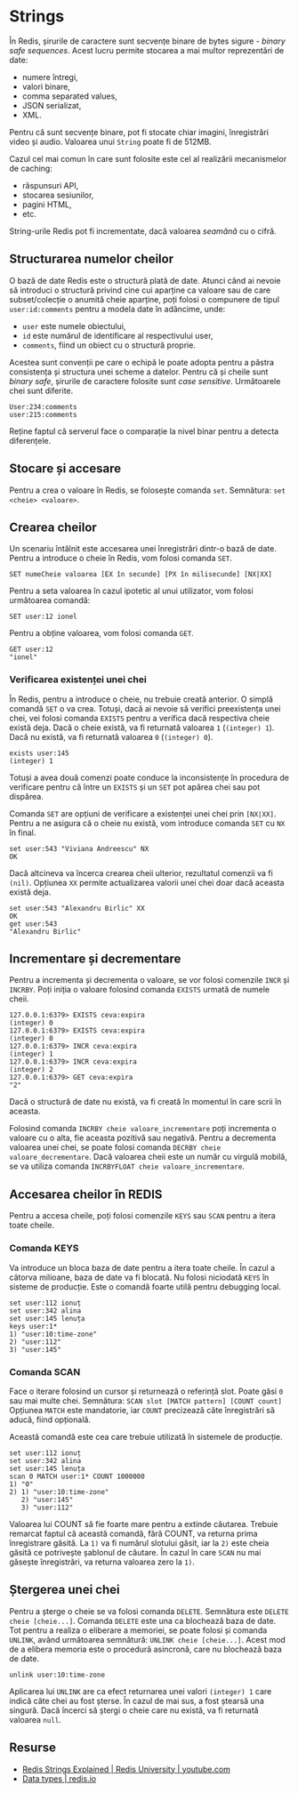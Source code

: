 # Strings

În Redis, șirurile de caractere sunt secvențe binare de bytes sigure - *binary safe sequences*. Acest lucru permite stocarea a mai multor reprezentări de date:

- numere întregi,
- valori binare,
- comma separated values,
- JSON serializat,
- XML.

Pentru că sunt secvențe binare, pot fi stocate chiar imagini, înregistrări video și audio. Valoarea unui `String` poate fi de 512MB.

Cazul cel mai comun în care sunt folosite este cel al realizării mecanismelor de caching:

- răspunsuri API,
- stocarea sesiunilor,
- pagini HTML,
- etc.

String-urile Redis pot fi incrementate, dacă valoarea *seamănă* cu o cifră.

## Structurarea numelor cheilor

O bază de date Redis este o structură plată de date. Atunci când ai nevoie să introduci o structură privind cine cui aparține ca valoare sau de care subset/colecție o anumită cheie aparține, poți folosi o compunere de tipul `user:id:comments` pentru a modela date în adâncime, unde:

- `user` este numele obiectului,
- `id` este numărul de identificare al respectivului user,
- `comments`, fiind un obiect cu o structură proprie.

Acestea sunt convenții pe care o echipă le poate adopta pentru a păstra consistența și structura unei scheme a datelor. Pentru că și cheile sunt *binary safe*, șirurile de caractere folosite sunt *case sensitive*. Următoarele chei sunt diferite.

```text
User:234:comments
user:215:comments
```

Reține faptul că serverul face o comparație la nivel binar pentru a detecta diferențele.

## Stocare și accesare

Pentru a crea o valoare în Redis, se folosește comanda `set`.
Semnătura: `set <cheie> <valoare>`.

## Crearea cheilor

Un scenariu întâlnit este accesarea unei înregistrări dintr-o bază de date. Pentru a introduce o cheie în Redis, vom folosi comanda `SET`.

```text
SET numeCheie valoarea [EX în secunde] [PX în milisecunde] [NX|XX]
```

Pentru a seta valoarea în cazul ipotetic al unui utilizator, vom folosi următoarea comandă:

```text
SET user:12 ionel
```

Pentru a obține valoarea, vom folosi comanda `GET`.

```text
GET user:12
"ionel"
```

### Verificarea existenței unei chei

În Redis, pentru a introduce o cheie, nu trebuie creată anterior. O simplă comandă `SET` o va crea. Totuși, dacă ai nevoie să verifici preexistența unei chei, vei folosi comanda `EXISTS` pentru a verifica dacă respectiva cheie există deja. Dacă o cheie există, va fi returnată valoarea `1` (`(integer) 1`). Dacă nu există, va fi returnată valoarea `0` (`(integer) 0`).

```text
exists user:145
(integer) 1
```

Totuși a avea două comenzi poate conduce la inconsistențe în procedura de verificare pentru că între un `EXISTS` și un `SET` pot apărea chei sau pot dispărea.

Comanda `SET` are opțiuni de verificare a existenței unei chei prin `[NX|XX]`. Pentru a ne asigura că o cheie nu există, vom introduce comanda `SET` cu `NX` în final.

```text
set user:543 "Viviana Andreescu" NX
OK
```

Dacă altcineva va încerca crearea cheii ulterior, rezultatul comenzii va fi `(nil)`. Opțiunea `XX` permite actualizarea valorii unei chei doar dacă aceasta există deja.

```text
set user:543 "Alexandru Birlic" XX
OK
get user:543
"Alexandru Birlic"
```

## Incrementare și decrementare

Pentru a incrementa și decrementa o valoare, se vor folosi comenzile `INCR` și `INCRBY`. Poți iniția o valoare folosind comanda `EXISTS` urmată de numele cheii.

```text
127.0.0.1:6379> EXISTS ceva:expira
(integer) 0
127.0.0.1:6379> EXISTS ceva:expira
(integer) 0
127.0.0.1:6379> INCR ceva:expira
(integer) 1
127.0.0.1:6379> INCR ceva:expira
(integer) 2
127.0.0.1:6379> GET ceva:expira
"2"
```

Dacă o structură de date nu există, va fi creată în momentul în care scrii în aceasta.

Folosind comanda `INCRBY cheie valoare_incrementare` poți incrementa o valoare cu o alta, fie aceasta pozitivă sau negativă. Pentru a decrementa valoarea unei chei, se poate folosi comanda `DECRBY cheie valoare_decrementare`. Dacă valoarea cheii este un număr cu virgulă mobilă, se va utiliza comanda `INCRBYFLOAT cheie valoare_incrementare`.

## Accesarea cheilor în REDIS

Pentru a accesa cheile, poți folosi comenzile `KEYS` sau `SCAN` pentru a itera toate cheile.

### Comanda KEYS

Va introduce un bloca baza de date pentru a itera toate cheile. În cazul a câtorva milioane, baza de date va fi blocată. Nu folosi niciodată `KEYS` în sisteme de producție. Este o comandă foarte utilă pentru debugging local.

```text
set user:112 ionuț
set user:342 alina
set user:145 lenuța
keys user:1*
1) "user:10:time-zone"
2) "user:112"
3) "user:145"
```

### Comanda SCAN

Face o iterare folosind un cursor și returnează o referință slot. Poate găsi `0` sau mai multe chei.
Semnătura: `SCAN slot [MATCH pattern] [COUNT count]`
Opțiunea `MATCH` este mandatorie, iar `COUNT` precizează câte înregistrări să aducă, fiind opțională.

Această comandă este cea care trebuie utilizată în sistemele de producție.

```text
set user:112 ionuț
set user:342 alina
set user:145 lenuța
scan 0 MATCH user:1* COUNT 1000000
1) "0"
2) 1) "user:10:time-zone"
   2) "user:145"
   3) "user:112"
```

Valoarea lui COUNT să fie foarte mare pentru a extinde căutarea. Trebuie remarcat faptul că această comandă, fără COUNT, va returna prima înregistrare găsită. La `1)` va fi numărul slotului găsit, iar la `2)` este cheia găsită ce potrivește șablonul de căutare. În cazul în care `SCAN` nu mai găsește înregistrări, va returna valoarea zero la `1)`.

## Ștergerea unei chei

Pentru a șterge o cheie se va folosi comanda `DELETE`. Semnătura este `DELETE cheie [cheie...]`. Comanda `DELETE` este una ca blochează baza de date.
Tot pentru a realiza o eliberare a memoriei, se poate folosi și comanda `UNLINK`, având următoarea semnătură: `UNLINK cheie [cheie...]`. Acest mod de a elibera memoria este o procedură asincronă, care nu blochează baza de date.

```text
unlink user:10:time-zone
```

Aplicarea lui `UNLINK` are ca efect returnarea unei valori `(integer) 1` care indică câte chei au fost șterse. În cazul de mai sus, a fost ștearsă una singură. Dacă încerci să ștergi o cheie care nu există, va fi returnată valoarea `null`.

## Resurse

- [Redis Strings Explained | Redis University | youtube.com](https://www.youtube.com/watch?v=n0LQREq4GrY)
- [Data types | redis.io](https://redis.io/topics/data-types)
